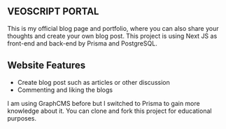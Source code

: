 ## VEOSCRIPT PORTAL
This is my official blog page and portfolio, where you can also share your thoughts and create your own blog post.
This project is using Next JS as front-end and back-end by Prisma and PostgreSQL.

## Website Features
- Create blog post such as articles or other discussion
- Commenting and liking the blogs

I am using GraphCMS before but I switched to Prisma to gain more knowledge about it.
You can clone and fork this project for educational purposes.
